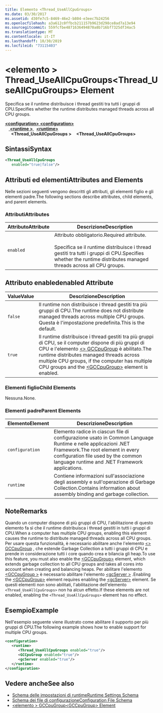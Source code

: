 ```yaml
---
title: Elemento <Thread_UseAllCpuGroups>
ms.date: 03/30/2017
ms.assetid: d30fe7c5-8469-46e2-b804-e3eec7b24256
ms.openlocfilehash: a3a612c0ffbcb211157b9623d298ce8ad7a13e94
ms.sourcegitcommit: 559fcfbe4871636494870a8b716bf7325df34ac5
ms.translationtype: MT
ms.contentlocale: it-IT
ms.lasthandoff: 10/30/2019
ms.locfileid: "73115403"
---
```

# <a name="thread_useallcpugroups-element"></a><span data-ttu-id="59c5d-102">\<elemento > Thread_UseAllCpuGroups</span><span class="sxs-lookup"><span data-stu-id="59c5d-102">\<Thread_UseAllCpuGroups> Element</span></span>

<span data-ttu-id="59c5d-103">Specifica se il runtime distribuisce i thread gestiti tra tutti i gruppi di CPU.</span><span class="sxs-lookup"><span data-stu-id="59c5d-103">Specifies whether the runtime distributes managed threads across all CPU groups.</span></span>

<span data-ttu-id="59c5d-104">[ **\<configuration>** ](../configuration-element.md)</span><span class="sxs-lookup"><span data-stu-id="59c5d-104">[**\<configuration>**](../configuration-element.md)</span></span>\
<span data-ttu-id="59c5d-105">&nbsp; &nbsp;[ **\<runtime >** ](runtime-element.md) </span><span class="sxs-lookup"><span data-stu-id="59c5d-105">&nbsp;&nbsp;[**\<runtime>**](runtime-element.md)</span></span>\
<span data-ttu-id="59c5d-106">&nbsp;&nbsp;&nbsp;&nbsp; **\<Thread_UseAllCpuGroups >**</span><span class="sxs-lookup"><span data-stu-id="59c5d-106">&nbsp;&nbsp;&nbsp;&nbsp;**\<Thread_UseAllCpuGroups>**</span></span>  

## <a name="syntax"></a><span data-ttu-id="59c5d-107">Sintassi</span><span class="sxs-lookup"><span data-stu-id="59c5d-107">Syntax</span></span>

```xml
<Thread_UseAllCpuGroups
   enabled="true|false"/>
```

## <a name="attributes-and-elements"></a><span data-ttu-id="59c5d-108">Attributi ed elementi</span><span class="sxs-lookup"><span data-stu-id="59c5d-108">Attributes and Elements</span></span>

<span data-ttu-id="59c5d-109">Nelle sezioni seguenti vengono descritti gli attributi, gli elementi figlio e gli elementi padre.</span><span class="sxs-lookup"><span data-stu-id="59c5d-109">The following sections describe attributes, child elements, and parent elements.</span></span>

### <a name="attributes"></a><span data-ttu-id="59c5d-110">Attributi</span><span class="sxs-lookup"><span data-stu-id="59c5d-110">Attributes</span></span>

|<span data-ttu-id="59c5d-111">Attributo</span><span class="sxs-lookup"><span data-stu-id="59c5d-111">Attribute</span></span>|<span data-ttu-id="59c5d-112">Descrizione</span><span class="sxs-lookup"><span data-stu-id="59c5d-112">Description</span></span>|
|---------------|-----------------|
|`enabled`|<span data-ttu-id="59c5d-113">Attributo obbligatorio.</span><span class="sxs-lookup"><span data-stu-id="59c5d-113">Required attribute.</span></span><br /><br /> <span data-ttu-id="59c5d-114">Specifica se il runtime distribuisce i thread gestiti tra tutti i gruppi di CPU.</span><span class="sxs-lookup"><span data-stu-id="59c5d-114">Specifies whether the runtime distributes managed threads across all CPU groups.</span></span>|

## <a name="enabled-attribute"></a><span data-ttu-id="59c5d-115">Attributo enabled</span><span class="sxs-lookup"><span data-stu-id="59c5d-115">enabled Attribute</span></span>

|<span data-ttu-id="59c5d-116">Value</span><span class="sxs-lookup"><span data-stu-id="59c5d-116">Value</span></span>|<span data-ttu-id="59c5d-117">Descrizione</span><span class="sxs-lookup"><span data-stu-id="59c5d-117">Description</span></span>|
|-----------|-----------------|
|`false`|<span data-ttu-id="59c5d-118">Il runtime non distribuisce i thread gestiti tra più gruppi di CPU.</span><span class="sxs-lookup"><span data-stu-id="59c5d-118">The runtime does not distribute managed threads across multiple CPU groups.</span></span> <span data-ttu-id="59c5d-119">Questa è l'impostazione predefinita.</span><span class="sxs-lookup"><span data-stu-id="59c5d-119">This is the default.</span></span>|
|`true`|<span data-ttu-id="59c5d-120">Il runtime distribuisce i thread gestiti tra più gruppi di CPU, se il computer dispone di più gruppi di CPU e l'elemento [\<> GCCpuGroup](gccpugroup-element.md) è abilitato.</span><span class="sxs-lookup"><span data-stu-id="59c5d-120">The runtime distributes managed threads across multiple CPU groups, if the computer has multiple CPU groups and the [\<GCCpuGroup>](gccpugroup-element.md) element is enabled.</span></span>|

### <a name="child-elements"></a><span data-ttu-id="59c5d-121">Elementi figlio</span><span class="sxs-lookup"><span data-stu-id="59c5d-121">Child Elements</span></span>

<span data-ttu-id="59c5d-122">Nessuna.</span><span class="sxs-lookup"><span data-stu-id="59c5d-122">None.</span></span>

### <a name="parent-elements"></a><span data-ttu-id="59c5d-123">Elementi padre</span><span class="sxs-lookup"><span data-stu-id="59c5d-123">Parent Elements</span></span>

|<span data-ttu-id="59c5d-124">Elemento</span><span class="sxs-lookup"><span data-stu-id="59c5d-124">Element</span></span>|<span data-ttu-id="59c5d-125">Descrizione</span><span class="sxs-lookup"><span data-stu-id="59c5d-125">Description</span></span>|
|-------------|-----------------|
|`configuration`|<span data-ttu-id="59c5d-126">Elemento radice in ciascun file di configurazione usato in Common Language Runtime e nelle applicazioni .NET Framework.</span><span class="sxs-lookup"><span data-stu-id="59c5d-126">The root element in every configuration file used by the common language runtime and .NET Framework applications.</span></span>|
|`runtime`|<span data-ttu-id="59c5d-127">Contiene informazioni sull'associazione degli assembly e sull'operazione di Garbage Collection.</span><span class="sxs-lookup"><span data-stu-id="59c5d-127">Contains information about assembly binding and garbage collection.</span></span>|

## <a name="remarks"></a><span data-ttu-id="59c5d-128">Note</span><span class="sxs-lookup"><span data-stu-id="59c5d-128">Remarks</span></span>

<span data-ttu-id="59c5d-129">Quando un computer dispone di più gruppi di CPU, l'abilitazione di questo elemento fa sì che il runtime distribuisca i thread gestiti in tutti i gruppi di CPU.</span><span class="sxs-lookup"><span data-stu-id="59c5d-129">When a computer has multiple CPU groups, enabling this element causes the runtime to distribute managed threads across all CPU groups.</span></span> <span data-ttu-id="59c5d-130">Per usare questa funzionalità, è necessario abilitare anche l'elemento [\<> GCCpuGroup](gccpugroup-element.md) , che estende Garbage Collection a tutti i gruppi di CPU e prende in considerazione tutti i core quando crea e bilancia gli heap.</span><span class="sxs-lookup"><span data-stu-id="59c5d-130">To use this feature, you must also enable the [\<GCCpuGroup>](gccpugroup-element.md) element, which extends garbage collection to all CPU groups and takes all cores into account when creating and balancing heaps.</span></span> <span data-ttu-id="59c5d-131">Per abilitare l'elemento [\<GCCpuGroup >](gccpugroup-element.md) è necessario abilitare l'elemento [\<gcServer >](gcserver-element.md) .</span><span class="sxs-lookup"><span data-stu-id="59c5d-131">Enabling the [\<GCCpuGroup>](gccpugroup-element.md) element requires enabling the [\<gcServer>](gcserver-element.md) element.</span></span> <span data-ttu-id="59c5d-132">Se questi elementi non sono abilitati, l'abilitazione dell'elemento `<Thread_UseAllCpuGroups>` non ha alcun effetto.</span><span class="sxs-lookup"><span data-stu-id="59c5d-132">If these elements are not enabled, enabling the `<Thread_UseAllCpuGroups>` element has no effect.</span></span>

## <a name="example"></a><span data-ttu-id="59c5d-133">Esempio</span><span class="sxs-lookup"><span data-stu-id="59c5d-133">Example</span></span>

<span data-ttu-id="59c5d-134">Nell'esempio seguente viene illustrato come abilitare il supporto per più gruppi di CPU.</span><span class="sxs-lookup"><span data-stu-id="59c5d-134">The following example shows how to enable support for multiple CPU groups.</span></span>

```xml
<configuration>
   <runtime>
      <Thread_UseAllCpuGroups enabled="true"/>
      <GCCpuGroup enabled="true"/>
      <gcServer enabled="true"/>
   </runtime>
</configuration>
```

## <a name="see-also"></a><span data-ttu-id="59c5d-135">Vedere anche</span><span class="sxs-lookup"><span data-stu-id="59c5d-135">See also</span></span>

- [<span data-ttu-id="59c5d-136">Schema delle impostazioni di runtime</span><span class="sxs-lookup"><span data-stu-id="59c5d-136">Runtime Settings Schema</span></span>](index.md)
- [<span data-ttu-id="59c5d-137">Schema dei file di configurazione</span><span class="sxs-lookup"><span data-stu-id="59c5d-137">Configuration File Schema</span></span>](../index.md)
- [<span data-ttu-id="59c5d-138">\<elemento > GCCpuGroup</span><span class="sxs-lookup"><span data-stu-id="59c5d-138">\<GCCpuGroup> Element</span></span>](gccpugroup-element.md)
